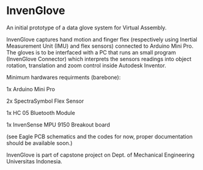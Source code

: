 InvenGlove
==========

An initial prototype of a data glove system for Virtual Assembly. 


InvenGlove captures hand motion and finger flex (respectively using Inertial Measurement Unit (IMU)  and flex sensors) connected to   Arduino Mini Pro. The gloves is to be interfaced with a PC that runs an small program (InvenGlove Connector) which interprets the sensors readings into object rotation, translation and zoom control inside Autodesk Inventor.

Minimum hardwares requirments (barebone):


1x Arduino Mini Pro

2x SpectraSymbol Flex Sensor

1x HC 05 Bluetooth Module

1x InvenSense MPU 9150 Breakout board


(see Eagle PCB schematics and the codes for now, proper documentation should be available soon.)

InvenGlove is part of capstone project on Dept. of Mechanical Engineering Universitas Indonesia.
